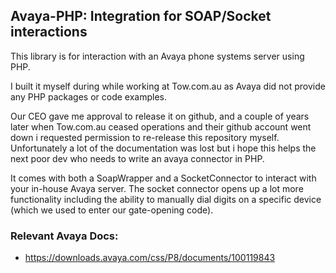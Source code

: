 ## Avaya-PHP: Integration for SOAP/Socket interactions

This library is for interaction with an Avaya phone systems server using PHP.

I built it myself during while working at Tow.com.au as Avaya did not provide any PHP packages or code examples. 

Our CEO gave me approval to release it on github, and a couple of years later when Tow.com.au ceased operations and their github account went down i requested permission to re-release this repository myself. Unfortunately a lot of the documentation was lost but i hope this helps the next poor dev who needs to write an avaya connector in PHP.

It comes with both a SoapWrapper and a SocketConnector to interact with your in-house Avaya server. The socket connector opens up a lot more functionality including the ability to manually dial digits on a specific device (which we used to enter our gate-opening code).

### Relevant Avaya Docs:

* https://downloads.avaya.com/css/P8/documents/100119843
